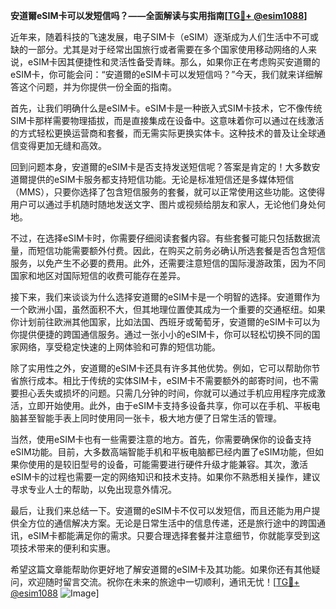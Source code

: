 **安道爾eSIM卡可以发短信吗？——全面解读与实用指南[[TG💪+ @esim1088](https://t.me/s/esim1088)]**

近年来，随着科技的飞速发展，电子SIM卡（eSIM）逐渐成为人们生活中不可或缺的一部分。尤其是对于经常出国旅行或者需要在多个国家使用移动网络的人来说，eSIM卡因其便捷性和灵活性备受青睐。那么，如果你正在考虑购买安道爾的eSIM卡，你可能会问：“安道爾的eSIM卡可以发短信吗？”今天，我们就来详细解答这个问题，并为你提供一份全面的指南。

首先，让我们明确什么是eSIM卡。eSIM卡是一种嵌入式SIM卡技术，它不像传统SIM卡那样需要物理插拔，而是直接集成在设备中。这意味着你可以通过在线激活的方式轻松更换运营商和套餐，而无需实际更换实体卡。这种技术的普及让全球通信变得更加无缝和高效。

回到问题本身，安道爾的eSIM卡是否支持发送短信呢？答案是肯定的！大多数安道爾提供的eSIM卡服务都支持短信功能。无论是标准短信还是多媒体短信（MMS），只要你选择了包含短信服务的套餐，就可以正常使用这些功能。这使得用户可以通过手机随时随地发送文字、图片或视频给朋友和家人，无论他们身处何地。

不过，在选择eSIM卡时，你需要仔细阅读套餐内容。有些套餐可能只包括数据流量，而短信功能需要额外付费。因此，在购买之前务必确认所选套餐是否包含短信服务，以免产生不必要的费用。此外，还需要注意短信的国际漫游政策，因为不同国家和地区对国际短信的收费可能存在差异。

接下来，我们来谈谈为什么选择安道爾的eSIM卡是一个明智的选择。安道爾作为一个欧洲小国，虽然面积不大，但其地理位置使其成为一个重要的交通枢纽。如果你计划前往欧洲其他国家，比如法国、西班牙或葡萄牙，安道爾的eSIM卡可以为你提供便捷的跨国通信服务。通过一张小小的eSIM卡，你可以轻松切换不同的国家网络，享受稳定快速的上网体验和可靠的短信功能。

除了实用性之外，安道爾的eSIM卡还具有许多其他优势。例如，它可以帮助你节省旅行成本。相比于传统的实体SIM卡，eSIM卡不需要额外的邮寄时间，也不需要担心丢失或损坏的问题。只需几分钟的时间，你就可以通过手机应用程序完成激活，立即开始使用。此外，由于eSIM卡支持多设备共享，你可以在手机、平板电脑甚至智能手表上同时使用同一张卡，极大地方便了日常生活的管理。

当然，使用eSIM卡也有一些需要注意的地方。首先，你需要确保你的设备支持eSIM功能。目前，大多数高端智能手机和平板电脑都已经内置了eSIM功能，但如果你使用的是较旧型号的设备，可能需要进行硬件升级才能兼容。其次，激活eSIM卡的过程也需要一定的网络知识和技术支持。如果你不熟悉相关操作，建议寻求专业人士的帮助，以免出现意外情况。

最后，让我们来总结一下。安道爾的eSIM卡不仅可以发短信，而且还能为用户提供全方位的通信解决方案。无论是日常生活中的信息传递，还是旅行途中的跨国通讯，eSIM卡都能满足你的需求。只要合理选择套餐并注意细节，你就能享受到这项技术带来的便利和实惠。

希望这篇文章能帮助你更好地了解安道爾的eSIM卡及其功能。如果你还有其他疑问，欢迎随时留言交流。祝你在未来的旅途中一切顺利，通讯无忧！[[TG💪+ @esim1088](https://t.me/s/esim1088) ![Image](https://i.postimg.cc/4NQfJmqS/Snipaste-2025-05-13-00-14-12.png)]